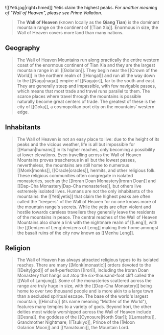 ![[Yeti.jpg|right+hmed]] 
 Yetis claim the highest peaks.
*For another meaning of "Wall of Heaven", please see Prime Vallation.*
> The **Wall of Heaven** (known locally as the **Qiang Tian**) is the dominant mountain range on the continent of [[Tian Xia]]. Enormous in size, the Wall of Heaven covers more land than many nations.



## Geography

> The Wall of Heaven Mountains run along practically the entire western coast of the enormous continent of Tian Xia and they are the largest mountain range in all [[Golarion]]. They begin near the [[Crown of the World]] in the northern realm of [[Hongal]] and run all the way down to the [[Naga|naga]] empire of [[Nagajor]], far to the south and east. They are generally steep and impassible, with few navigable passes, which means that most trade and travel runs parallel to them. The scarce places where travel through the mountains is possible naturally become great centers of trade. The greatest of these is the city of [[Goka]], a cosmopolitan port city on the mountains' western edge.


## Inhabitants

> The Wall of Heaven is not an easy place to live: due to the height of its peaks and the vicious weather, life is all but impossible for [[Human|humans]] in its higher reaches, only becoming a possibility at lower elevations. Even travelling across the Wall of Heaven Mountains proves treacherous in all but the lowest passes, nevertheless, the mountains are still home to numerous [[Monk|monks]], [[Oracle|oracles]], hermits, and other religious folk. These religious communities often congregate in isolated monasteries, such as the [[Iroran Doan Monastery|Iroran Doan]] and [[Dap-Cha Monastery|Dap-Cha monasteries]], but others live extremely isolated lives. Humans are not the only inhabitants of the mountains: the [[Yeti|yetis]] that claim the highest peaks are often called the "keepers" of the Wall of Heaven for no one knows more of the mountain range's secrets. While the yetis are often violent and hostile towards careless travellers they generally leave the residents of the mountains in peace. The central reaches of the Wall of Heaven Mountains also share a link with the nightmare realm of [[Leng]], with the [[Denizen of Leng|denizens of Leng]] making their home amongst the basalt ruins of the city now known as [[Menhu Leng]].


## Religion

> The Wall of Heaven has always attracted religious types to its isolated reaches. There are many [[Monk|monastic]] orders devoted to the [[Deity|god]] of self-perfection [[Irori]], including the Iroran Doan Monastery that hangs out atop the six-thousand-foot cliff called the [[Wall of Lamjung]]. Some of the monasteries scattered across the range are truly huge in size, with the [[Dap-Cha Monastery]] being home to over two thousand people and is more akin to a large town than a secluded spiritual escape. The base of the world's largest mountain, [[Himcho]] (its name meaning "Mother of the World"), features many temples to a variety of gods. Beyond Irori, the other deities most widely worshipped across the Wall of Heaven include [[Desna]], the goddess of the [[Cynosure|North Star]]; [[Lamashtu]], Grandmother Nightmare; [[Tsukiyo]], Prince of the [[Moon Golarion|Moon]] and [[Yamatsumi]], the Mountain Lord.









